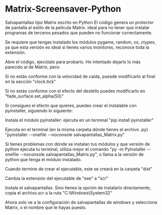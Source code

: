 # Matrix-Screensaver-Python
Salvapantallas tipo Matrix escrito en Python
El código genera un protector de pantalla al estilo de la película Matrix. ideal para no tener que instalar programas de terceros pesados que pueden no funcionar correctamente.

Se requiere que tengas instalado los módulos pygame, random, os, ctypes, ya que esta versión es ideal si tienes varios monitores, reconoce toda la extensión.

Abre el código, ejecútalo para probarlo. He intentado dejarlo lo más parecido al de Matrix, pero:

Si no estás conforme con la velocidad de caída, puesde modificarlo al final en la sección "clock.tick"

Si no estás conforme con el efecto del destello puedes modificarlo en "fade_surface.set_alpha(50)" 

Si consigues el efecto que quieres, puedes crear el instalable con pyinstaller, siguiendo lo siguiente:

Instala el módulo pyinstaller: ejecuta en un terminal "pip install pyinstaller"

Ejecuta en el terminal (en la misma carpeta dónde tienes el archivo .py) "pyinstaller --onefile --noconsole salvapantallas_Matrix.py"

Si tienes problemas con dónde se instalan tus módulos y que versión de python ejecuta tu terminal, utiliza mejor el comando "py -m PyInstaller --onefile --noconsole salvapantallas_Matrix.py", o llama a la versión de python que tenga el módulo instalado.

Cuando termine de crear el ejecutable, este se creará en la carpeta "dist"

Cambia la extensión del ejecutable de "exe" a "scr"

Instala el salvapantallas. Sino tienes la opción de instalarlo directamente, copia el archivo.scr a la ruta "C:\Windows\System32"

Ahora solo ve a la configuración de salvapantallas de windows y selecciona Matrix, o el nombre que le hayas puesto.

